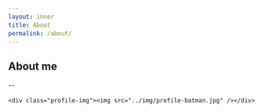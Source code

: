 ```yaml
---
layout: inner
title: About
permalink: /about/
---
```


## About me
--

<div class="about-profile">
	<div class="">
    <a class="section-jump" href="#bottom" title="go to bottom"></a>
  </div>

	<div class="profile-img"><img src="../img/profile-batman.jpg" /></div>

</div>

